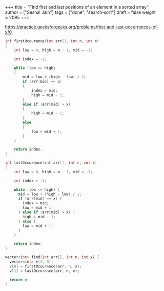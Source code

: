 +++
title = "Find first and last positions of an element in a sorted array"
author = ["Seshal Jain"]
tags = ["done", "search-sort"]
draft = false
weight = 2085
+++

<https://practice.geeksforgeeks.org/problems/first-and-last-occurrences-of-x/0>

```cpp
int firstOccurance(int arr[], int n, int x)
{
    int low = 0, high = n - 1, mid = -1;

    int index = -1;

    while (low <= high)
    {
        mid = low + (high - low) / 2;
        if (arr[mid] == x)
        {
            index = mid;
            high = mid - 1;
        }
        else if (arr[mid] > x)
        {
            high = mid - 1;
        }
        else
        {
            low = mid + 1;
        }
    }

    return index;
}

int lastOccurance(int arr[], int n, int x)
{
    int low = 0, high = n - 1, mid = -1;

    int index = -1;

    while (low <= high) {
      mid = low + (high - low) / 2;
      if (arr[mid] == x) {
        index = mid;
        low = mid + 1;
      } else if (arr[mid] > x) {
        high = mid - 1;
      } else {
        low = mid + 1;
      }
    }

    return index;
}

vector<int> find(int arr[], int n, int x) {
  vector<int> v(2, 0);
  v[0] = firstOccurance(arr, n, x);
  v[1] = lastOccurance(arr, n, x);

  return v;
}
```
